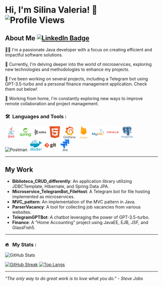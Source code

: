 # Hi, I'm Silina Valeria! 👋    ![Profile Views](https://komarev.com/ghpvc/?username=valkerik)

## About Me <a href="https://www.linkedin.com/in/valkerik"><img src="https://img.shields.io/badge/LinkedIn-blue?style=for-the-badge&logo=linkedin&logoColor=white" alt="LinkedIn Badge"></a>
👩‍💻 I'm a passionate Java developer with a focus on creating efficient and impactful software solutions.

🌱 Currently, I'm delving deeper into the world of microservices, exploring new technologies and methodologies to enhance my projects. 

🤖 I've been working on several projects, including a Telegram bot using GPT-3.5-turbo and a personal finance management application. Check them out below!

🏡 Working from home, I'm constantly exploring new ways to improve remote collaboration and project management. 

### 🛠 &nbsp;Languages and Tools :

<p>
<img src="https://github.com/devicons/devicon/blob/master/icons/java/java-original-wordmark.svg" title="Java" alt="Java" width="40" height="40"/>&nbsp;
<img src="https://github.com/devicons/devicon/blob/master/icons/spring/spring-original-wordmark.svg" title="Spring" alt="Spring" width="40" height="40"/>&nbsp;
  <img src="https://github.com/devicons/devicon/blob/master/icons/apachekafka/apachekafka-original-wordmark.svg" title="Kafka" alt="Kafka" width="40" height="40"/>&nbsp;
<img src="https://github.com/devicons/devicon/blob/master/icons/html5/html5-original.svg" title="HTML5" alt="HTML" width="40" height="40"/>&nbsp;
  <img src="https://github.com/devicons/devicon/blob/master/icons/grafana/grafana-original-wordmark.svg" title="Grafana" alt="Grafana" width="40" height="40"/>&nbsp;
<img src="https://github.com/devicons/devicon/blob/master/icons/firebase/firebase-plain-wordmark.svg" title="Firebase" alt="Firebase" width="40" height="40"/>&nbsp;
<img src="https://github.com/devicons/devicon/blob/master/icons/mysql/mysql-original-wordmark.svg" title="MySQL"  alt="MySQL" width="40" height="40"/>&nbsp;
<img src="https://github.com/devicons/devicon/blob/master/icons/oracle/oracle-original.svg" title="Oracle"  alt="Oracle" width="40" height="40"/>&nbsp;
<img src="https://github.com/devicons/devicon/blob/master/icons/postgresql/postgresql-plain-wordmark.svg" title="PostgreSQL"  alt="PostgreSQL" width="40" height="40"/>&nbsp;
<img src="https://www.vectorlogo.zone/logos/getpostman/getpostman-icon.svg" title="Postman"  alt="Postman" width="40" height="40"/>&nbsp;
<img src="https://github.com/devicons/devicon/blob/master/icons/docker/docker-plain-wordmark.svg" title="Docker"  alt="Docker" width="40" height="40"/>&nbsp;
<img src="https://github.com/devicons/devicon/blob/master/icons/git/git-original-wordmark.svg" title="Git" **alt="Git" width="40" height="40"/>&nbsp;
<img src="https://github.com/devicons/devicon/blob/master/icons/jira/jira-original-wordmark.svg" title="Jira" **alt="Jira" width="40" height="40"/>&nbsp;
</p>

---

## My Work
- **Biblioteca_CRUD_differently**: An application library utilizing JDBCTemplate, Hibernate, and Spring Data JPA.
- **Microservice_TelegramBot_FileHost**: A Telegram bot for file hosting implemented as microservices.
- **MVC_pattern**: An implementation of the MVC pattern in Java.
- **ParserVacancy**: A tool for collecting job vacancies from various websites.
- **TelegramGPTBot**: A chatbot leveraging the power of GPT-3.5-turbo.
- **Finance**: A "Home Accounting" project using JavaEE, EJB, JSF, and GlassFish5.

---

### 🔥 &nbsp; My Stats :
![GitHub Stats](https://github-readme-stats.vercel.app/api?username=valkerik&show_icons=true)

[![GitHub Streak](http://github-readme-streak-stats.herokuapp.com?user=valkerik&theme=dark&background=000000)](https://git.io/streak-stats)
[![Top Langs](https://github-readme-stats.vercel.app/api/top-langs/?username=valkerik&layout=compact&theme=vision-friendly-dark)](https://github.com/anuraghazra/github-readme-stats)

---

*“The only way to do great work is to love what you do.” - Steve Jobs*


